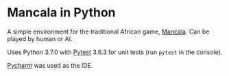 # Mancala in Python

A simple environment for the traditional African game, [Mancala](https://en.wikipedia.org/wiki/Mancala). Can be played by human or AI.

Uses Python 3.7.0 with [Pytest](https://docs.pytest.org/en/latest/) 3.6.3 for unit tests (run `pytest` in the console).

[Pycharm](https://www.jetbrains.com/pycharm/) was used as the IDE.